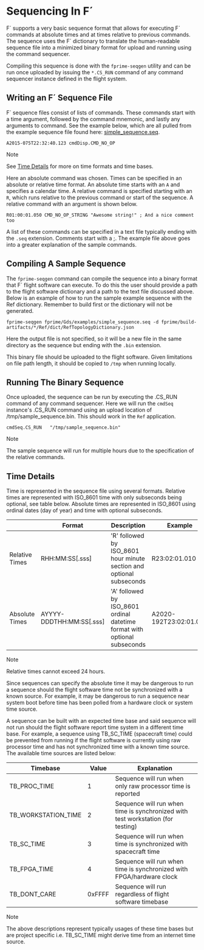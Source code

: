 # Sequencing In F´

F´ supports a very basic sequence format that allows for executing F´ commands at absolute times and at times relative
to previous commands. The sequence uses the F´ dictionary to translate the human-readable sequence file into a minimized
binary format for upload and running using the command sequencer.

Compiling this sequence is done with the `fprime-seqgen` utility and can be run once uploaded by issuing the `*.CS_RUN`
command of any command sequencer instance defined in the flight system.

## Writing an F´ Sequence File

F´ sequence files consist of lists of commands. These commands start with a time argument, followed by the command
mnemonic, and lastly any arguments to command.  See the example below, which are all pulled from the example sequence
file found here: [simple_sequence.seq](https://github.com/fprime-community/fprime-gds/blob/devel/examples/simple_sequence.seq).

```
A2015-075T22:32:40.123 cmdDisp.CMD_NO_OP
```
> [!NOTE]
> See [Time Details](#time-details) for more on time formats and time bases.

Here an absolute command was chosen.  Times can be specified in an absolute or relative time format.  An absolute time
starts with an `A` and specifies a calendar time. A relative command is specified starting with an `R`, which runs
relative to the previous command or start of the sequence. A relative command with an argument is shown below.

```
R01:00:01.050 CMD_NO_OP_STRING "Awesome string!" ; And a nice comment too
```

A list of these commands can be specified in a text file typically ending with the `.seq` extension.  Comments start
with a ;. The example file above goes into a greater explanation of the sample commands.

## Compiling A Sample Sequence

The `fprime-seqgen` command can compile the sequence into a binary format that F´ flight software can execute. To do
this the user should provide a path to the flight software dictionary and a path to the text file discussed above.
Below is an example of how to run the sample example sequence with the Ref dictionary. Remember to build first or the
dictionary will not be generated.

```
fprime-seqgen fprime/Gds/examples/simple_sequence.seq -d fprime/build-artifacts/*/Ref/dict/RefTopologyDictionary.json
```

Here the output file is not specified, so it will be a new file in the same directory as the sequence but ending with
the `.bin` extension.

This binary file should be uploaded to the flight software. Given limitations on file path length, it should be copied
to `/tmp` when running locally.

## Running The Binary Sequence

Once uploaded, the sequence can be run by executing the .CS_RUN command of any command sequencer. Here we will run the
`cmdSeq` instance's .CS_RUN command using an upload location of /tmp/sample_sequence.bin. This should work in the `Ref`
application.

```
cmdSeq.CS_RUN	"/tmp/sample_sequence.bin"
```

> [!NOTE]
> The sample sequence will run for multiple hours due to the specification of the relative commands.

## Time Details

Time is represented in the sequence file using several formats. Relative times are represented with ISO_8601 time with
only subseconds being optional, see table below. Absolute times are represented in ISO_8601 using ordinal dates
(day of year) and time with optional subseconds.

| | Format | Description | Example |
|---|---|---|---|
| Relative Times | RHH:MM:SS[.sss] | 'R' followed by ISO_8601 hour minute section and optional subseconds | R23:02:01.010 |
| Absolute Times | AYYYY-DDDTHH:MM:SS[.sss] | 'A' followed by ISO_8601 ordinal datetime format with optional subseconds | A2020-192T23:02:01.010 |

> [!NOTE]
> Relative times cannot exceed 24 hours.

Since sequences can specify the absolute time it may be dangerous to run a sequence should the flight software time not be
synchronized with a known source. For example, it may be dangerous to run a sequence near system boot before time has
been polled from a hardware clock or system time source.

A sequence can be built with an expected time base and said sequence will not run should the flight software report time
system in a different time base. For example, a sequence using TB_SC_TIME (spacecraft time) could be prevented from
running if the flight software is currently using raw processor time and has not synchronized time with a known time
source. The available time sources are listed below:

| Timebase | Value | Explanation |
|---|---|---|
| TB_PROC_TIME | 1 | Sequence will run when only raw processor time is reported |
| TB_WORKSTATION_TIME | 2 | Sequence will run when time is synchronized with test workstation (for testing) |
| TB_SC_TIME | 3 | Sequence will run when time is synchronized with spacecraft time |
| TB_FPGA_TIME | 4 | Sequence will run when time is synchronized with FPGA/hardware clock |
| TB_DONT_CARE | 0xFFFF | Sequence will run regardless of flight software timebase |

> [!NOTE]
> The above descriptions represent typically usages of these time bases but are project specific i.e. TB_SC_TIME might derive time from an internet time source.